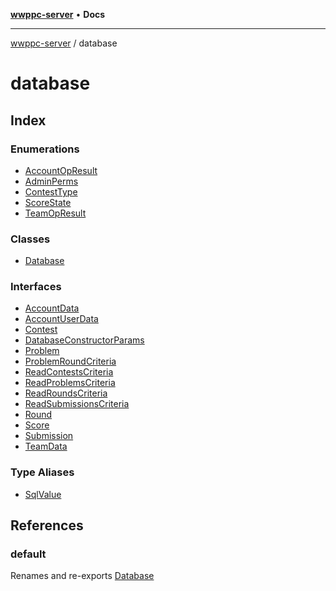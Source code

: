 [**wwppc-server**](../README.md) • **Docs**

***

[wwppc-server](../modules.md) / database

# database

## Index

### Enumerations

- [AccountOpResult](enumerations/AccountOpResult.md)
- [AdminPerms](enumerations/AdminPerms.md)
- [ContestType](enumerations/ContestType.md)
- [ScoreState](enumerations/ScoreState.md)
- [TeamOpResult](enumerations/TeamOpResult.md)

### Classes

- [Database](classes/Database.md)

### Interfaces

- [AccountData](interfaces/AccountData.md)
- [AccountUserData](interfaces/AccountUserData.md)
- [Contest](interfaces/Contest.md)
- [DatabaseConstructorParams](interfaces/DatabaseConstructorParams.md)
- [Problem](interfaces/Problem.md)
- [ProblemRoundCriteria](interfaces/ProblemRoundCriteria.md)
- [ReadContestsCriteria](interfaces/ReadContestsCriteria.md)
- [ReadProblemsCriteria](interfaces/ReadProblemsCriteria.md)
- [ReadRoundsCriteria](interfaces/ReadRoundsCriteria.md)
- [ReadSubmissionsCriteria](interfaces/ReadSubmissionsCriteria.md)
- [Round](interfaces/Round.md)
- [Score](interfaces/Score.md)
- [Submission](interfaces/Submission.md)
- [TeamData](interfaces/TeamData.md)

### Type Aliases

- [SqlValue](type-aliases/SqlValue.md)

## References

### default

Renames and re-exports [Database](classes/Database.md)
